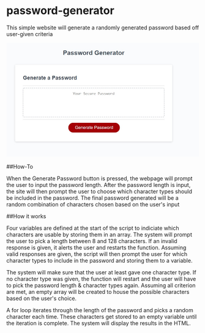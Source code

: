 # password-generator

This simple website will generate a randomly generated password based off user-given criteria

![image](./Assets/images/password-gen.jpg)

##How-To

When the Generate Password button is pressed, the webpage will prompt the user to input the password length. After the password length is input, the site will then prompt the user to choose which character types should be included in the password. The final password generated will be a random combination of characters chosen based on the user's input

##How it works

Four variables are defined at the start of the script to indiciate which characters are usable by storing them in an array. The system will prompt the user to pick a length between 8 and 128 characters. If an invalid response is given, it alerts the user and restarts the function. Assuming valid responses are given, the script will then prompt the user for which character types to include in the password and storing them to a variable.

The system will make sure that the user at least gave one character type. If no character type was given, the function will restart and the user will have to pick the password length & character types again. Assuming all criterion are met, an empty array will be created to house the possible characters based on the user's choice.

A for loop iterates through the length of the password and picks a random character each time. These characters get stored to an empty variable until the iteration is complete. The system will display the results in the HTML.
